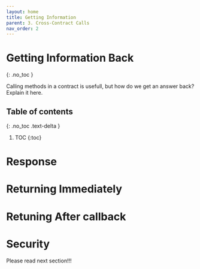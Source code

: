```yaml
---
layout: home
title: Getting Information
parent: 3. Cross-Contract Calls
nav_order: 2
---
```


# Getting Information Back
{: .no_toc }

Calling methods in a contract is usefull, but how do we get an answer back?
Explain it here.

## Table of contents
{: .no_toc .text-delta }

1. TOC
{:toc}

# Response

# Returning Immediately

# Retuning After callback

# Security
Please read next section!!!
